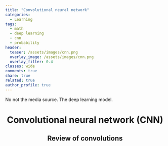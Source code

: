 ```yaml
---
title: "Convolutional neural network"
categories:
  - Learning
tags:
  - math
  - deep learning
  - cnn
  - probability
header:
  teaser: /assets/images/cnn.png
  overlay_image: /assets/images/cnn.png
  overlay_filter: 0.4
classes: wide
comments: true
share: true
related: true
author_profile: true
---
```


No not the media source. The deep learning model.


# $$\text{Convolutional neural network (CNN)}$$

## $$\text{Review of convolutions}$$